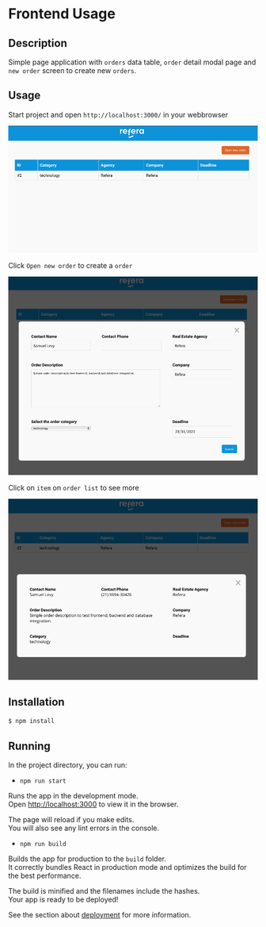 # Frontend Usage

## Description

Simple page application with `orders` data table, `order` detail modal page and `new order` screen to create new `orders`.

## Usage

Start project and open `http://localhost:3000/` in your webbrowser

![image](../docs/refera-1.png)

Click `Open new order` to create a `order`

![image](../docs/refera-2.png)

Click on `item` on `order list` to see more

![image](../docs/refera-3.png)

## Installation

```bash
$ npm install
```

## Running

In the project directory, you can run:

- `npm run start`

Runs the app in the development mode.\
Open [http://localhost:3000](http://localhost:3000) to view it in the browser.

The page will reload if you make edits.\
You will also see any lint errors in the console.

- `npm run build`

Builds the app for production to the `build` folder.\
It correctly bundles React in production mode and optimizes the build for the best performance.

The build is minified and the filenames include the hashes.\
Your app is ready to be deployed!

See the section about [deployment](https://facebook.github.io/create-react-app/docs/deployment) for more information.
